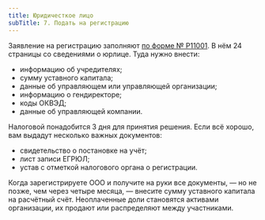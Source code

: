 ```yaml
---
title: Юридичесткое лицо
subTitle: 7. Подать на регистрацию
---
```


Заявление на регистрацию заполняют [по форме № Р11001](https://www.nalog.gov.ru/rn77/fl/interest/open_business/compaby_reg/4162139/). В нём 24 страницы со сведениями о юрлице. Туда нужно внести:

- информацию об учредителях;
- сумму уставного капитала;
- данные об управляющем или управляющей организации;
- информацию о гендиректоре;
- коды ОКВЭД;
- данные об управляющей компании.

Налоговой понадобится 3 дня для принятия решения. Если всё хорошо, вам выдадут несколько важных документов:

- свидетельство о постановке на учёт;
- лист записи ЕГРЮЛ;
- устав с отметкой налогового органа о регистрации.

Когда зарегистрируете ООО и получите на руки все документы, — но не позже, чем через четыре месяца, — внесите сумму уставного капитала на расчётный счёт. Неоплаченные доли становятся активами организации, их продают или распределяют между участниками.